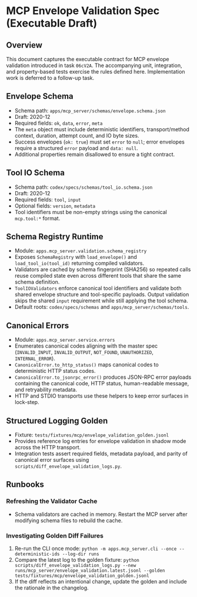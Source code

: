 # MCP Envelope Validation Spec (Executable Draft)

## Overview

This document captures the executable contract for MCP envelope
validation introduced in task `06cV2A`. The accompanying unit,
integration, and property-based tests exercise the rules defined here.
Implementation work is deferred to a follow-up task.

## Envelope Schema

* Schema path: `apps/mcp_server/schemas/envelope.schema.json`
* Draft: 2020-12
* Required fields: `ok`, `data`, `error`, `meta`
* The `meta` object must include deterministic identifiers,
  transport/method context, duration, attempt count, and IO byte sizes.
* Success envelopes (`ok: true`) must set `error` to `null`; error
  envelopes require a structured `error` payload and `data: null`.
* Additional properties remain disallowed to ensure a tight contract.

## Tool IO Schema

* Schema path: `codex/specs/schemas/tool_io.schema.json`
* Draft: 2020-12
* Required fields: `tool`, `input`
* Optional fields: `version`, `metadata`
* Tool identifiers must be non-empty strings using the canonical
  `mcp.tool:*` format.

## Schema Registry Runtime

* Module: `apps.mcp_server.validation.schema_registry`
* Exposes `SchemaRegistry` with `load_envelope()` and
  `load_tool_io(tool_id)` returning compiled validators.
* Validators are cached by schema fingerprint (SHA256) so repeated calls
  reuse compiled state even across different tools that share the same
  schema definition.
* `ToolIOValidators` enforce canonical tool identifiers and validate
  both shared envelope structure and tool-specific payloads. Output
  validation skips the shared `input` requirement while still applying
  the tool schema.
* Default roots: `codex/specs/schemas` and
  `apps/mcp_server/schemas/tools`.

## Canonical Errors

* Module: `apps.mcp_server.service.errors`
* Enumerates canonical codes aligning with the master spec
  (`INVALID_INPUT`, `INVALID_OUTPUT`, `NOT_FOUND`, `UNAUTHORIZED`,
  `INTERNAL_ERROR`).
* `CanonicalError.to_http_status()` maps canonical codes to deterministic
  HTTP status codes.
* `CanonicalError.to_jsonrpc_error()` produces JSON-RPC error payloads
  containing the canonical code, HTTP status, human-readable message,
  and retryability metadata.
* HTTP and STDIO transports use these helpers to keep error surfaces in
  lock-step.

## Structured Logging Golden

* Fixture: `tests/fixtures/mcp/envelope_validation_golden.jsonl`
* Provides reference log entries for envelope validation in shadow mode
  across the HTTP transport.
* Integration tests assert required fields, metadata payload, and parity
  of canonical error surfaces using
  `scripts/diff_envelope_validation_logs.py`.

## Runbooks

### Refreshing the Validator Cache

* Schema validators are cached in memory. Restart the MCP server after
  modifying schema files to rebuild the cache.

### Investigating Golden Diff Failures

1. Re-run the CLI once mode:
   `python -m apps.mcp_server.cli --once --deterministic-ids --log-dir runs`
2. Compare the latest log to the golden fixture:
   `python scripts/diff_envelope_validation_logs.py --new runs/mcp_server/envelope_validation.latest.jsonl --golden tests/fixtures/mcp/envelope_validation_golden.jsonl`
3. If the diff reflects an intentional change, update the golden and
   include the rationale in the changelog.

